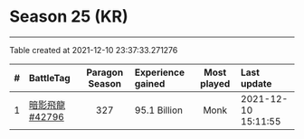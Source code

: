 # Season 25 (KR)

---
Table created at 2021-12-10 23:37:33.271276

| #  |                        BattleTag                         | Paragon Season | Experience gained | Most played |     Last update     |
| :- | :------------------------------------------------------- | :------------: | :---------------- | :---------: | :------------------ |
| 1  | [暗影飛龍#42796](https://kr.diablo3.com/profile/暗影飛龍-42796/) |      327       | 95.1 Billion      |    Monk     | 2021-12-10 15:11:55 |
